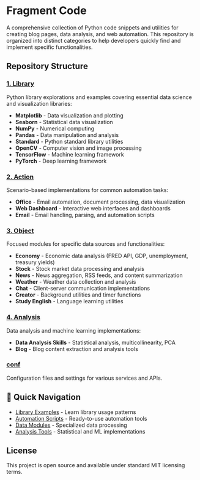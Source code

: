 # Fragment Code

A comprehensive collection of Python code snippets and utilities for creating blog pages, data analysis, and web automation. This repository is organized into distinct categories to help developers quickly find and implement specific functionalities.

## Repository Structure

### [1. Library](./1.Library/README.md)
Python library explorations and examples covering essential data science and visualization libraries:
- **Matplotlib** - Data visualization and plotting
- **Seaborn** - Statistical data visualization
- **NumPy** - Numerical computing
- **Pandas** - Data manipulation and analysis
- **Standard** - Python standard library utilities
- **OpenCV** - Computer vision and image processing
- **TensorFlow** - Machine learning framework
- **PyTorch** - Deep learning framework

### [2. Action](./2.Action/README.md)
Scenario-based implementations for common automation tasks:
- **Office** - Email automation, document processing, data visualization
- **Web Dashboard** - Interactive web interfaces and dashboards
- **Email** - Email handling, parsing, and automation scripts

### [3. Object](./3.Object/README.md)
Focused modules for specific data sources and functionalities:
- **Economy** - Economic data analysis (FRED API, GDP, unemployment, treasury yields)
- **Stock** - Stock market data processing and analysis
- **News** - News aggregation, RSS feeds, and content summarization
- **Weather** - Weather data collection and analysis
- **Chat** - Client-server communication implementations
- **Creator** - Background utilities and timer functions
- **Study English** - Language learning utilities

### [4. Analysis](./4.Analysis/README.md)
Data analysis and machine learning implementations:
- **Data Analysis Skills** - Statistical analysis, multicollinearity, PCA
- **Blog** - Blog content extraction and analysis tools

### [conf](./conf/README.md)
Configuration files and settings for various services and APIs.

## 🔗 Quick Navigation

- [Library Examples](./1.Library/README.md) - Learn library usage patterns
- [Automation Scripts](./2.Action/README.md) - Ready-to-use automation tools
- [Data Modules](./3.Object/README.md) - Specialized data processing
- [Analysis Tools](./4.Analysis/README.md) - Statistical and ML implementations

## License

This project is open source and available under standard MIT licensing terms.
